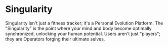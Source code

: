 # Singularity
Singularity isn't just a fitness tracker; it's a Personal Evolution Platform. The "Singularity" is the point where your mind and body become optimally synchronized, unlocking your human potential. Users aren't just "players"; they are Operators forging their ultimate selves.
